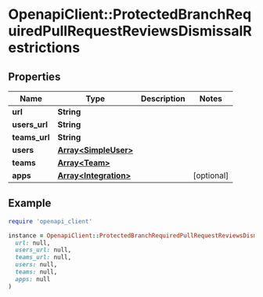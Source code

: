 # OpenapiClient::ProtectedBranchRequiredPullRequestReviewsDismissalRestrictions

## Properties

| Name | Type | Description | Notes |
| ---- | ---- | ----------- | ----- |
| **url** | **String** |  |  |
| **users_url** | **String** |  |  |
| **teams_url** | **String** |  |  |
| **users** | [**Array&lt;SimpleUser&gt;**](SimpleUser.md) |  |  |
| **teams** | [**Array&lt;Team&gt;**](Team.md) |  |  |
| **apps** | [**Array&lt;Integration&gt;**](Integration.md) |  | [optional] |

## Example

```ruby
require 'openapi_client'

instance = OpenapiClient::ProtectedBranchRequiredPullRequestReviewsDismissalRestrictions.new(
  url: null,
  users_url: null,
  teams_url: null,
  users: null,
  teams: null,
  apps: null
)
```

